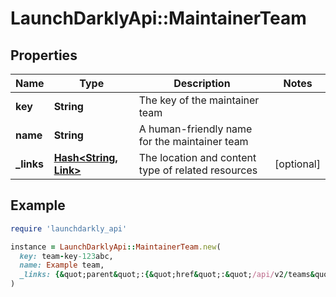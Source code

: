 # LaunchDarklyApi::MaintainerTeam

## Properties

| Name | Type | Description | Notes |
| ---- | ---- | ----------- | ----- |
| **key** | **String** | The key of the maintainer team |  |
| **name** | **String** | A human-friendly name for the maintainer team |  |
| **_links** | [**Hash&lt;String, Link&gt;**](Link.md) | The location and content type of related resources | [optional] |

## Example

```ruby
require 'launchdarkly_api'

instance = LaunchDarklyApi::MaintainerTeam.new(
  key: team-key-123abc,
  name: Example team,
  _links: {&quot;parent&quot;:{&quot;href&quot;:&quot;/api/v2/teams&quot;,&quot;type&quot;:&quot;application/json&quot;},&quot;roles&quot;:{&quot;href&quot;:&quot;/api/v2/teams/example-team/roles&quot;,&quot;type&quot;:&quot;application/json&quot;},&quot;self&quot;:{&quot;href&quot;:&quot;/api/v2/teams/example-team&quot;,&quot;type&quot;:&quot;application/json&quot;}}
)
```

